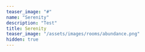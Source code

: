 ```yaml
---
teaser_image: "#"
name: "Serenity"
description: "Test"
title: Serenity
teaser_image: "/assets/images/rooms/abundance.png"
hidden: true
---
```

